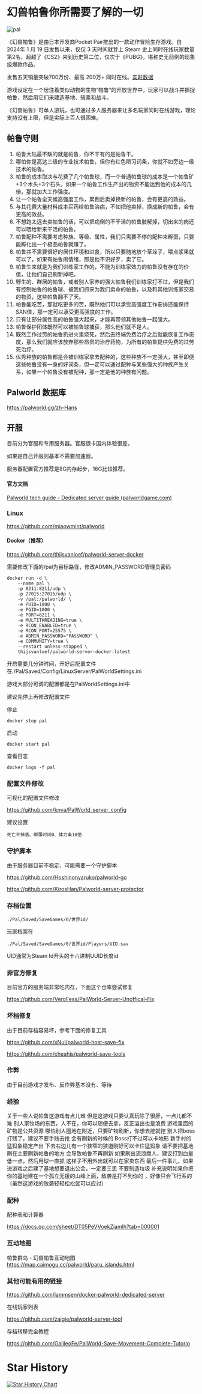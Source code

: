 # 幻兽帕鲁你所需要了解的一切

![pal](pic/pal.png)

《幻兽帕鲁》是由日本开发商Pocket Pair推出的一款动作冒险生存游戏。自 2024年 1 月 19 日发售以来，仅仅 3 天时间就登上 Steam 史上同时在线玩家数量第2名，超越了《CS2》来到历史第二位，仅次于《PUBG》，堪称史无前例的现象级爆款作品。

发售五天销量突破700万份、最高 200万+ 同时在线。[实时数据](https://steamdb.info/app/1623730/charts/)

游戏设定在一个居住着类似动物的生物“帕鲁”的开放世界中，玩家可以战斗并捕捉帕鲁，然后用它们来建造基地、骑乘和战斗。

《幻兽帕鲁》可单人游玩，也可通过多人服务器来让多名玩家同时在线游戏，理论支持没有上限，但是实际上百人很困难。

## 帕鲁守则

1. 帕鲁大陆最不缺的就是帕鲁，你不干有的是帕鲁干。
2. 哪怕你是高达三级的专业技术帕鲁，但你有红色陋习词条，你就不如旁边一级技术的帕鲁。
3. 帕鲁的成本取决与花费了几个帕鲁球，而一个普通帕鲁球的成本是一个帕鲁矿+3个木头+3个石头，如果一个帕鲁工作生产出的物资不能达到他的成本的几倍，那就加大工作强度。
4. 让一个帕鲁全天候高强度工作，累倒后卖掉换新的帕鲁，会有更高的效益。
5. 与其花费大量材料成本买药给帕鲁治病，不如把他卖掉，换成新的帕鲁，会有更高的效益。
6. 不想跑太远去卖帕鲁的话，可以把病倒的不干活的帕鲁肢解掉，切出来的肉还可以喂给新来干活的帕鲁。
7. 帕鲁配种不需要考虑种族、等级、属性，我们只需要不停的配种来孵蛋，只要能孵化出一个极品帕鲁就赚了。
8. 帕鲁并不需要很好的居住环境和进食，所以只要随地放个草垛子，喂点浆果就可以了，如果有帕鲁闹情绪，那是他不识好歹，卖了它。
9. 帕鲁生来就是为我们训练家工作的，不能为训练家效力的帕鲁没有存在的价值，让他们自己刷新掉吧。
10. 野生的、群居的帕鲁，或者别人家养的强大帕鲁我们训练家打不过，但是我们有控制帕鲁的帕鲁球、被我们抓来为我们卖命的帕鲁，以及和其他训练家交易的物资，这些帕鲁翻不了天。
11. 帕鲁能吃苦，那就吃更多的苦，既然他们可以承受高强度工作安排还能保持SAN值，那一定可以承受更高强度的工作。
12. 只有让部分属性高的帕鲁强大起来，才能再带领其他帕鲁一起强大。
13. 帕鲁保护团体既然可以被帕鲁球捕获，那么他们就不是人。
14. 既然工作过劳的帕鲁扔进火里烧死，然后去终端免费治疗之后就能恢复工作态度，那么我们就应该放弃那些昂贵的治疗药物，为所有的帕鲁提供免费的过劳死治疗。
15. 优秀种族的帕鲁都是会被训练家拿去配种的，这些种族不一定强大，甚至即便这些帕鲁没有一身的好词条，但一定可以通过配种与某些强大的种族产生关系，如果一个帕鲁没有被配种，那一定是他的种族有问题。

## Palworld 数据库

https://palworld.gg/zh-Hans

## 开服

目前分为官服和专用服务器。官服很卡国内体验很差。

如果是自己开服则基本不需要加速器。

服务器配置官方推荐是8G内存起步，16G比较推荐。

#### 官方文档

[Palworld tech guide - Dedicated server guide (palworldgame.com)](https://tech.palworldgame.com/dedicated-server-guide)

### Linux

https://github.com/miaowmint/palworld

#### Docker（推荐）

https://github.com/thijsvanloef/palworld-server-docker

需要修改下面的/pal为目标路径，修改ADMIN_PASSWORD管理员密码

```
docker run -d \
    --name pal \
    -p 8211:8211/udp \
    -p 27015:27015/udp \
    -v /pal:/palworld/ \
    -e PUID=1000 \
    -e PGID=1000 \
    -e PORT=8211 \
    -e MULTITHREADING=true \
    -e RCON_ENABLED=true \
    -e RCON_PORT=25575 \
    -e ADMIN_PASSWORD="PASSWORD" \
    -e COMMUNITY=true \
    --restart unless-stopped \
    thijsvanloef/palworld-server-docker:latest
```

开启需要几分钟时间，开好后配置文件在./Pal/Saved/Config/LinuxServer/PalWorldSettings.ini

游戏大部分可调的配置都是在PalWorldSettings.ini中

建议先停止再修改配置文件

停止

```
docker stop pal
```

启动

```
docker start pal
```

查看日志

```
docker logs -f pal
```

### 配置文件修改

可视化的配置文件修改

https://github.com/knva/PalWorld_server_config

建议设置

```
死亡不掉落、孵蛋时间0、体力条10倍
```



### 守护脚本

由于服务器目前不稳定、可能需要一个守护脚本

https://github.com/Hoshinonyaruko/palworld-go

https://github.com/KirosHan/Palworld-server-protector

### 存档位置

```
./Pal/Saved/SaveGames/0/世界id/
```

玩家档案在

```
./Pal/Saved/SaveGames/0/世界id/Players/UID.sav
```

UID通常为Steam Id开头的十六进制UUID长度id 

### 非官方修复

目前官方的服务端非常吃内存，下面这个仓库尝试修复

https://github.com/VeroFess/PalWorld-Server-Unoffical-Fix

### 坏档修复

由于目前存档容易坏，参考下面的修复工具

https://github.com/xNul/palworld-host-save-fix

https://github.com/cheahjs/palworld-save-tools

### 作弊

由于目前游戏才发布、反作弊基本没有、等待



### 经验

关于一些人说帕鲁这游戏有点儿难
但是这游戏只要认真玩除了很肝，一点儿都不难
别人家牧场的东西，人不在，你可以随便去拿，反正溢出也是浪费
游戏里面的矿物是公共资源 哪怕别人圈地在附近，只要矿物刷新，你想去挖就挖 
别人把boss打残了，建议不要手贱去抢
会有刷新的时候的 Boss打不过可以卡地形 
新手村的猛犸象稳定产出 下去右边儿有一个狭窄的狭道刚好可以卡住猛犸象
请不要把基地刷在主要刷新帕鲁的地方 会导致帕鲁不再刷新
如果刷出流浪商人，建议打到血量低一点，然后用球一直抓
这样子不用外出就可以在家卖东西
最后一件事儿，如果进游戏之后建了基地想要退出公会，一定要三思 不要制造垃圾
补充说明如果你把你的基地建在一个孤立无援的山峰上面，敌袭是打不到你的 ，好像只会飞行系的（虽然这游戏的敌袭轻轻松松就可以应对）

### 配种

配种表和计算器

https://docs.qq.com/sheet/DT05PeVVoekZiamlh?tab=000001

### 互动地图

帕鲁群岛 - 幻兽帕鲁互动地图
https://map.caimogu.cc/palworld/paru_islands.html

### 其他可能有用的链接

https://github.com/jammsen/docker-palworld-dedicated-server

在线玩家列表

https://github.com/zaigie/palworld-server-tool

存档转移完全教程

https://github.com/GalileoFe/PalWorld-Save-Movement-Complete-Tutorio



# Star History

[![Star History Chart](https://api.star-history.com/svg?repos=PlexPt/awesome-palworld&type=Date)](https://star-history.com/#PlexPt/awesome-palworld&Date)
